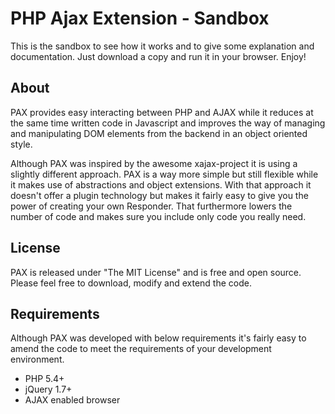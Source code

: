 PHP Ajax Extension - Sandbox
===========

This is the sandbox to see how it works and to give some explanation and documentation. Just download a copy and run it in your browser. Enjoy!

About
-------------

PAX provides easy interacting between PHP and AJAX while it reduces at the same time written code in Javascript and improves the way of managing and manipulating DOM elements from the backend in an object oriented style.

Although PAX was inspired by the awesome xajax-project it is using a slightly different approach. PAX is a way more simple but still flexible while it makes use of abstractions and object extensions. With that approach it doesn't offer a plugin technology but makes it fairly easy to give you the power of creating your own Responder. That furthermore lowers the number of code and makes sure you include only code you really need.

License
-------------

PAX is released under "The MIT License" and is free and open source. Please feel free to download, modify and extend the code.

Requirements
-------------

Although PAX was developed with below requirements it's fairly easy to amend the code to meet the requirements of your development environment.

* PHP 5.4+
* jQuery 1.7+
* AJAX enabled browser